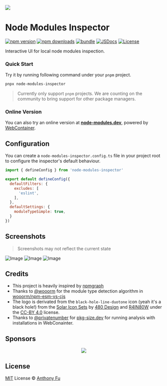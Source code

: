 ![](./packages/node-modules-inspector/src/app/public/favicon.svg)

# Node Modules Inspector

[![npm version][npm-version-src]][npm-version-href]
[![npm downloads][npm-downloads-src]][npm-downloads-href]
[![bundle][bundle-src]][bundle-href]
[![JSDocs][jsdocs-src]][jsdocs-href]
[![License][license-src]][license-href]

Interactive UI for local node modules inspection.

### Quick Start

Try it by running following command under your `pnpm` project.

```bash
pnpx node-modules-inspector
```

> Currently only support `pnpm` projects. We are counting on the community to bring support for other package managers.

### Online Version

You can also try an online version at [**node-modules.dev**](https://node-modules.dev/), powered by [WebContainer](https://webcontainers.io/).

## Configuration

You can create a `node-modules-inspector.config.ts` file in your project root to configure the inspector's default behaviour.

```js
import { defineConfig } from 'node-modules-inspector'

export default defineConfig({
  defaultFilters: {
    excludes: [
      'eslint',
    ],
  },
  defaultSettings: {
    moduleTypeSimple: true,
  }
})
```

## Screenshots

> Screenshots may not reflect the current state

![Image](https://github.com/user-attachments/assets/80ce6f9d-26fb-4fcf-8c51-e3d2b6f9f24c)
![Image](https://github.com/user-attachments/assets/6de8614c-2663-4c69-bd1e-96e8e66673a7)
![Image](https://github.com/user-attachments/assets/b3efa459-6a6a-41c4-a9cd-5afac9268bf8)

## Credits

- This project is heavily inspired by [npmgraph](https://npmgraph.js.org/)
- Thanks to [@wooorm](https://github.com/wooorm) for the module type detection algorithm in [wooorm/npm-esm-vs-cjs](https://github.com/wooorm/npm-esm-vs-cjs)
- The logo is derivated from the `black-hole-line-duotone` icon (yeah it's a black hole!) from the [Solar Icon Sets](https://www.figma.com/community/file/1166831539721848736/solar-icons-set) by [480 Design](https://www.figma.com/@480design) and [R4IN80W](https://www.figma.com/@voidrainbow) under the [CC-BY 4.0](https://creativecommons.org/licenses/by/4.0/) license.
- Thanks to [@privatenumber](https://github.com/privatenumber) for [pkg-size.dev](https://pkg-size.dev/) for running analysis with installations in WebConainter.

## Sponsors

<p align="center">
  <a href="https://cdn.jsdelivr.net/gh/antfu/static/sponsors.svg">
    <img src='https://cdn.jsdelivr.net/gh/antfu/static/sponsors.svg'/>
  </a>
</p>

## License

[MIT](./LICENSE) License © [Anthony Fu](https://github.com/antfu)

<!-- Badges -->

[npm-version-src]: https://img.shields.io/npm/v/node-modules-inspector?style=flat&colorA=080f12&colorB=1fa669
[npm-version-href]: https://npmjs.com/package/node-modules-inspector
[npm-downloads-src]: https://img.shields.io/npm/dm/node-modules-inspector?style=flat&colorA=080f12&colorB=1fa669
[npm-downloads-href]: https://npmjs.com/package/node-modules-inspector
[bundle-src]: https://img.shields.io/bundlephobia/minzip/node-modules-inspector?style=flat&colorA=080f12&colorB=1fa669&label=minzip
[bundle-href]: https://bundlephobia.com/result?p=node-modules-inspector
[license-src]: https://img.shields.io/github/license/antfu/node-modules-inspector.svg?style=flat&colorA=080f12&colorB=1fa669
[license-href]: https://github.com/antfu/node-modules-inspector/blob/main/LICENSE
[jsdocs-src]: https://img.shields.io/badge/jsdocs-reference-080f12?style=flat&colorA=080f12&colorB=1fa669
[jsdocs-href]: https://www.jsdocs.io/package/node-modules-inspector
